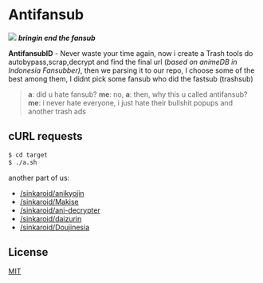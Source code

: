 # Antifansub
![](https://1.bp.blogspot.com/-3jqkqR26s7I/XSJEqV_uV6I/AAAAAAAAJkI/GDRKcDtMc4Id1enVuxr4UTmdjBdsErfewCLcBGAs/s320/Screenshot_26.png)
***bringin end the fansub***

**AntifansubID** - Never waste your time again, now i create a Trash tools do autobypass,scrap,decrypt and find the final url (*based on animeDB in Indonesia Fansubber)*, then we parsing it to our repo, I choose some of the best among them, I didnt pick some fansub who did the fastsub (trashsub)


>**a**: did u hate fansub?
>**me**: no,
>**a**: then, why this u called antifansub?
>**me**: i never hate everyone, i just hate their bullshit popups and another trash ads


## cURL requests
```sh
$ cd target
$ ./a.sh
```

another part of us:
- [/sinkaroid/anikyojin](https://github.com/sinkaroid/anikyojin)
- [/sinkaroid/Makise](https://github.com/sinkaroid/Makise)
- [/sinkaroid/ani-decrypter](https://github.com/sinkaroid/ani-decrypter)
- [/sinkaroid/daizurin](https://github.com/sinkaroid/daizurin)
- [/sinkaroid/Doujinesia](https://github.com/sinkaroid/Doujinesia)

## License
[MIT](https://choosealicense.com/licenses/mit/)

